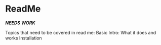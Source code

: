 # ReadMe

***NEEDS WORK***

Topics that need to be covered in read me:
Basic Intro: What it does and works
Installation

